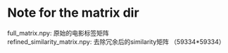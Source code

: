 # Note for the matrix dir

full_matrix.npy: 原始的电影标签矩阵  
refined_similarity_matrix.npy: 去除冗余后的similarity矩阵 （59334*59334）  
